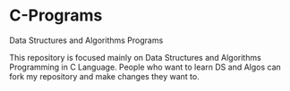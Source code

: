 # C-Programs
Data Structures and Algorithms Programs

This repository is focused mainly on Data Structures and Algorithms Programming in C Language. People who want to learn DS and Algos
can fork my repository and make changes they want to.

